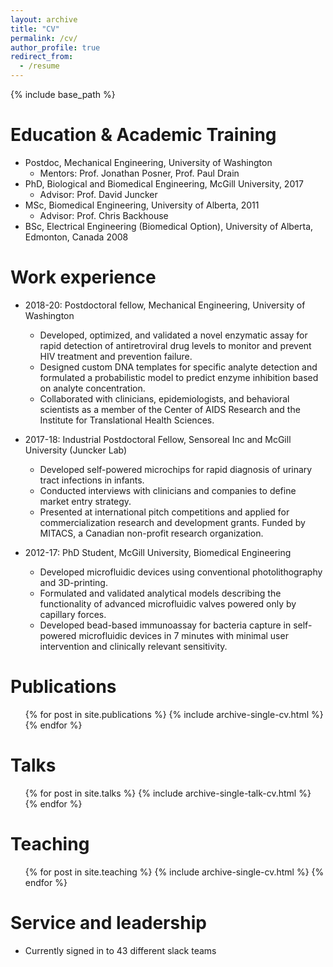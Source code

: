 ```yaml
---
layout: archive
title: "CV"
permalink: /cv/
author_profile: true
redirect_from:
  - /resume
---
```


{% include base_path %}

Education & Academic Training
======
* Postdoc, Mechanical Engineering, University of Washington
  * Mentors: Prof. Jonathan Posner, Prof. Paul Drain
* PhD, Biological and Biomedical Engineering, McGill University, 2017
  * Advisor: Prof. David Juncker
* MSc, Biomedical Engineering, University of Alberta, 2011
  * Advisor: Prof. Chris Backhouse
* BSc, Electrical Engineering (Biomedical Option), University of Alberta, Edmonton, Canada 2008

Work experience
======
* 2018-20: Postdoctoral fellow, Mechanical Engineering, University of Washington
  * Developed, optimized, and validated a novel enzymatic assay for rapid detection of antiretroviral drug levels to monitor and prevent HIV treatment and prevention failure.
  * Designed custom DNA templates for specific analyte detection and formulated a probabilistic model to predict enzyme inhibition based on analyte concentration. 
  * Collaborated with clinicians, epidemiologists, and behavioral scientists as a member of the Center of AIDS Research and the Institute for Translational Health Sciences.

* 2017-18: Industrial Postdoctoral Fellow, Sensoreal Inc and McGill University (Juncker Lab)
  * Developed self-powered microchips for rapid diagnosis of urinary tract infections in infants.
  * Conducted interviews with clinicians and companies to define market entry strategy.
  * Presented at international pitch competitions and applied for commercialization research and development grants. Funded by MITACS, a Canadian non-profit research organization.
  
* 2012-17: PhD Student, McGill University, Biomedical Engineering
  * Developed microfluidic devices using conventional photolithography and 3D-printing.
  * Formulated and validated analytical models describing the functionality of advanced microfluidic valves powered only by capillary forces.
  * Developed bead-based immunoassay for bacteria capture in self-powered microfluidic devices in 7 minutes with minimal user intervention and clinically relevant sensitivity.

Publications
======
  <ul>{% for post in site.publications %}
    {% include archive-single-cv.html %}
  {% endfor %}</ul>
  
Talks
======
  <ul>{% for post in site.talks %}
    {% include archive-single-talk-cv.html %}
  {% endfor %}</ul>
  
Teaching
======
  <ul>{% for post in site.teaching %}
    {% include archive-single-cv.html %}
  {% endfor %}</ul>
  
Service and leadership
======
* Currently signed in to 43 different slack teams
